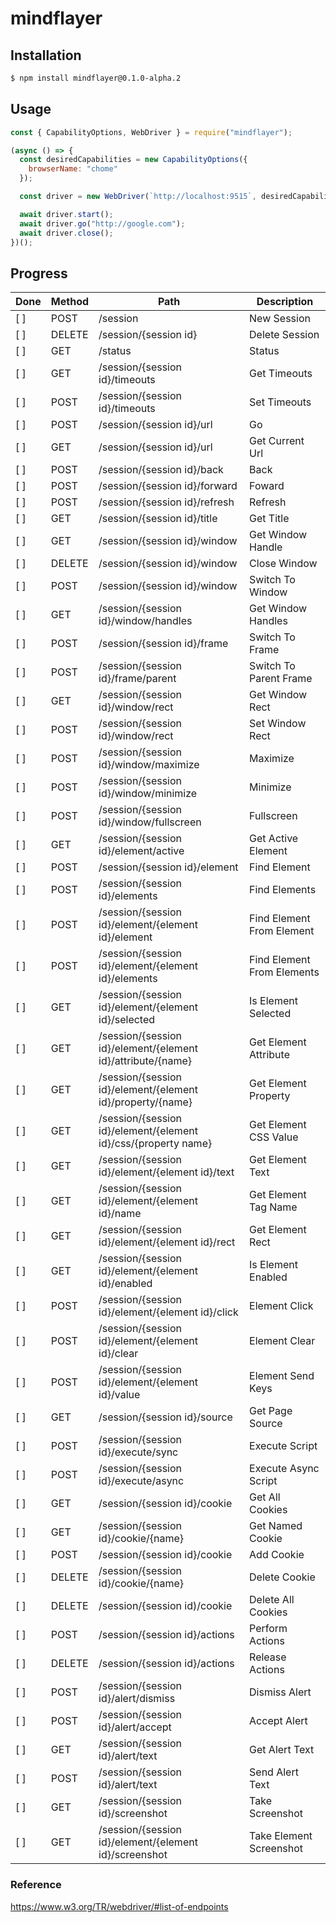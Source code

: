 # mindflayer

## Installation

```bash
$ npm install mindflayer@0.1.0-alpha.2
```

## Usage

```javascript
const { CapabilityOptions, WebDriver } = require("mindflayer");

(async () => {
  const desiredCapabilities = new CapabilityOptions({
    browserName: "chome"
  });

  const driver = new WebDriver(`http://localhost:9515`, desiredCapabilities);

  await driver.start();
  await driver.go("http://google.com");
  await driver.close();
})();
```

## Progress

| Done | Method | Path                                                           | Description                |
| ---- | ------ | -------------------------------------------------------------- | -------------------------- |
| [ ]  | POST   | /session                                                       | New Session                |
| [ ]  | DELETE | /session/{session id}                                          | Delete Session             |
| [ ]  | GET    | /status                                                        | Status                     |
| [ ]  | GET    | /session/{session id}/timeouts                                 | Get Timeouts               |
| [ ]  | POST   | /session/{session id}/timeouts                                 | Set Timeouts               |
| [ ]  | POST   | /session/{session id}/url                                      | Go                         |
| [ ]  | GET    | /session/{session id}/url                                      | Get Current Url            |
| [ ]  | POST   | /session/{session id}/back                                     | Back                       |
| [ ]  | POST   | /session/{session id}/forward                                  | Foward                     |
| [ ]  | POST   | /session/{session id}/refresh                                  | Refresh                    |
| [ ]  | GET    | /session/{session id}/title                                    | Get Title                  |
| [ ]  | GET    | /session/{session id}/window                                   | Get Window Handle          |
| [ ]  | DELETE | /session/{session id}/window                                   | Close Window               |
| [ ]  | POST   | /session/{session id}/window                                   | Switch To Window           |
| [ ]  | GET    | /session/{session id}/window/handles                           | Get Window Handles         |
| [ ]  | POST   | /session/{session id}/frame                                    | Switch To Frame            |
| [ ]  | POST   | /session/{session id}/frame/parent                             | Switch To Parent Frame     |
| [ ]  | GET    | /session/{session id}/window/rect                              | Get Window Rect            |
| [ ]  | POST   | /session/{session id}/window/rect                              | Set Window Rect            |
| [ ]  | POST   | /session/{session id}/window/maximize                          | Maximize                   |
| [ ]  | POST   | /session/{session id}/window/minimize                          | Minimize                   |
| [ ]  | POST   | /session/{session id}/window/fullscreen                        | Fullscreen                 |
| [ ]  | GET    | /session/{session id}/element/active                           | Get Active Element         |
| [ ]  | POST   | /session/{session id}/element                                  | Find Element               |
| [ ]  | POST   | /session/{session id}/elements                                 | Find Elements              |
| [ ]  | POST   | /session/{session id}/element/{element id}/element             | Find Element From Element  |
| [ ]  | POST   | /session/{session id}/element/{element id}/elements            | Find Element From Elements |
| [ ]  | GET    | /session/{session id}/element/{element id}/selected            | Is Element Selected        |
| [ ]  | GET    | /session/{session id}/element/{element id}/attribute/{name}    | Get Element Attribute      |
| [ ]  | GET    | /session/{session id}/element/{element id}/property/{name}     | Get Element Property       |
| [ ]  | GET    | /session/{session id}/element/{element id}/css/{property name} | Get Element CSS Value      |
| [ ]  | GET    | /session/{session id}/element/{element id}/text                | Get Element Text           |
| [ ]  | GET    | /session/{session id}/element/{element id}/name                | Get Element Tag Name       |
| [ ]  | GET    | /session/{session id}/element/{element id}/rect                | Get Element Rect           |
| [ ]  | GET    | /session/{session id}/element/{element id}/enabled             | Is Element Enabled         |
| [ ]  | POST   | /session/{session id}/element/{element id}/click               | Element Click              |
| [ ]  | POST   | /session/{session id}/element/{element id}/clear               | Element Clear              |
| [ ]  | POST   | /session/{session id}/element/{element id}/value               | Element Send Keys          |
| [ ]  | GET    | /session/{session id}/source                                   | Get Page Source            |
| [ ]  | POST   | /session/{session id}/execute/sync                             | Execute Script             |
| [ ]  | POST   | /session/{session id}/execute/async                            | Execute Async Script       |
| [ ]  | GET    | /session/{session id}/cookie                                   | Get All Cookies            |
| [ ]  | GET    | /session/{session id}/cookie/{name}                            | Get Named Cookie           |
| [ ]  | POST   | /session/{session id}/cookie                                   | Add Cookie                 |
| [ ]  | DELETE | /session/{session id}/cookie/{name}                            | Delete Cookie              |
| [ ]  | DELETE | /session/{session id)/cookie                                   | Delete All Cookies         |
| [ ]  | POST   | /session/{session id}/actions                                  | Perform Actions            |
| [ ]  | DELETE | /session/{session id}/actions                                  | Release Actions            |
| [ ]  | POST   | /session/{session id}/alert/dismiss                            | Dismiss Alert              |
| [ ]  | POST   | /session/{session id}/alert/accept                             | Accept Alert               |
| [ ]  | GET    | /session/{session id}/alert/text                               | Get Alert Text             |
| [ ]  | POST   | /session/{session id}/alert/text                               | Send Alert Text            |
| [ ]  | GET    | /session/{session id}/screenshot                               | Take Screenshot            |
| [ ]  | GET    | /session/{session id}/element/{element id}/screenshot          | Take Element Screenshot    |

### Reference

https://www.w3.org/TR/webdriver/#list-of-endpoints
